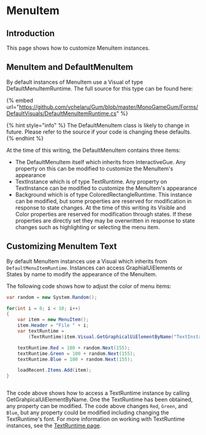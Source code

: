 # MenuItem

## Introduction

This page shows how to customize MenuItem instances.

## MenuItem and DefaultMenuItem

By default instances of MenuItem use a Visual of type DefaultMenuItemRuntime. The full source for this type can be found here:

{% embed url="https://github.com/vchelaru/Gum/blob/master/MonoGameGum/Forms/DefaultVisuals/DefaultMenuItemRuntime.cs" %}

{% hint style="info" %}
The DefaultMenuItem class is likely to change in future. Please refer to the source if your code is changing these defaults.
{% endhint %}

At the time of this writing, the DefaultMenuItem contains three items:

* The DefaultMenuItem itself which inherits from InteractiveGue. Any property on this can be modified to customize the MenuItem's appearance
* TextInstance which is of type TextRuntime. Any property on TextInstance can be modified to customize the MenuItem's appearance
* Background which is of type ColoredRectangleRuntime. This instance can be modified, but some properties are reserved for modification in response to state changes. At the time of this writing its Visible and Color properties are reserved for modification through states. If these properties are directly set they may be overwritten in response to state changes such as highlighting or selecting the menu item.

## Customizing MenuItem Text

By default MenuItem instances use a Visual which inherits from `DefaultMenuItemRuntime`. Instances can access GraphialUiElements or States by name to modify the appearance of the MenuItem.

The following code shows how to adjust the color of menu items:

```csharp
var random = new System.Random();

for(int i = 0; i < 10; i++)
{
    var item = new MenuItem();
    item.Header = "File " + i;
    var textRuntime = 
        (TextRuntime)item.Visual.GetGraphicalUiElementByName("TextInstance");

    textRuntime.Red = 100 + random.Next(155);
    textRuntime.Green = 100 + random.Next(155);
    textRuntime.Blue = 100 + random.Next(155);

    loadRecent.Items.Add(item);
}
```

<figure><img src="../../../../.gitbook/assets/20_15 51 35.png" alt=""><figcaption></figcaption></figure>

The code above shows how to access a TextRuntime instance by calling GetGrahpicalUiElementByName. One the TextRuntime has been obtained, any property can be modified. The code above changes `Red`, `Green`, and `Blue`, but any property could be modified including changing the TextRuntime's font. For more information on working with TextRuntime instances, see the [TextRuntime page](../../../gum-code-reference/textruntime/).

